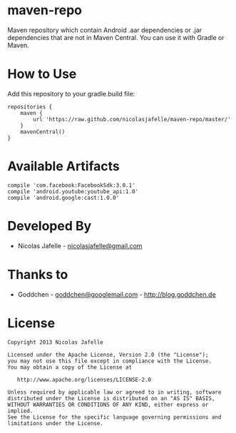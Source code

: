 maven-repo
==========

Maven repository which contain Android .aar dependencies or .jar dependencies that are not in Maven Central. You can use it with Gradle or Maven.

How to Use
==========

Add this repository to your gradle.build file:

    repositories {
        maven {
            url 'https://raw.github.com/nicolasjafelle/maven-repo/master/'
        }
        mavenCentral()
    }

Available Artifacts
==========

    compile 'com.facebook:FacebookSdk:3.0.1'
    compile 'android.youtube:youtube_api:1.0'
    compile 'android.google:cast:1.0.0'


Developed By
============

* Nicolas Jafelle - <nicolasjafelle@gmail.com>

Thanks to
============

* Goddchen - goddchen@googlemail.com - http://blog.goddchen.de


License
=======

    Copyright 2013 Nicolas Jafelle

    Licensed under the Apache License, Version 2.0 (the "License");
    you may not use this file except in compliance with the License.
    You may obtain a copy of the License at

       http://www.apache.org/licenses/LICENSE-2.0

    Unless required by applicable law or agreed to in writing, software
    distributed under the License is distributed on an "AS IS" BASIS,
    WITHOUT WARRANTIES OR CONDITIONS OF ANY KIND, either express or implied.
    See the License for the specific language governing permissions and
    limitations under the License.
